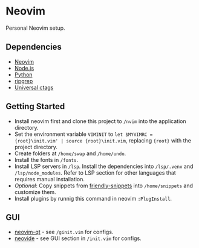 # Neovim

Personal Neovim setup.

## Dependencies

- [Neovim](https://github.com/neovim/neovim/releases)
- [Node.js](https://nodejs.org/en/download/)
- [Python](https://www.python.org/downloads/)
- [ripgrep](https://github.com/BurntSushi/ripgrep/releases)
- [Universal ctags](https://github.com/universal-ctags/ctags-win32/releases)

## Getting Started

- Install neovim first and clone this project to `/nvim` into the application directory.
- Set the environment variable `VIMINIT` to `let $MYVIMRC = {root}\init.vim' | source {root}\init.vim`, replacing
	`{root}` with the project directory.
- Create folders at `/home/swap` and  `/home/undo`.
- Install the fonts in `/fonts`.
- Install LSP servers in `/lsp`. Install the dependencies into `/lsp/.venv` and `/lsp/node_modules`. Refer to LSP
	section for other languages that requires manual installation.
- *Optional*: Copy snippets from [friendly-snippets](https://github.com/rafamadriz/friendly-snippets/tree/main/snippets)
	into `/home/snippets` and customize them.
- Install plugins by runnig this command in neovim `:PlugInstall`.

## GUI

- [neovim-qt](https://github.com/equalsraf/neovim-qt) - see `/ginit.vim` for configs.
- [neovide](https://neovide.dev/) - see GUI section in `/init.vim` for configs.
